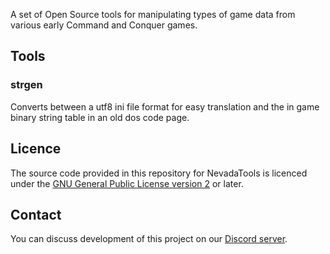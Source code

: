 A set of Open Source tools for manipulating types of game data from various early Command and Conquer games.

## Tools

### strgen

Converts between a utf8 ini file format for easy translation and the in game binary string table in an old dos code page.

## Licence

The source code provided in this repository for
NevadaTools is licenced under the [GNU General Public License version 2](https://www.gnu.org/licenses/old-licenses/gpl-2.0.html)
or later.

## Contact

You can discuss development of this project on our [Discord server](https://discord.gg/UnWK2Tw).
